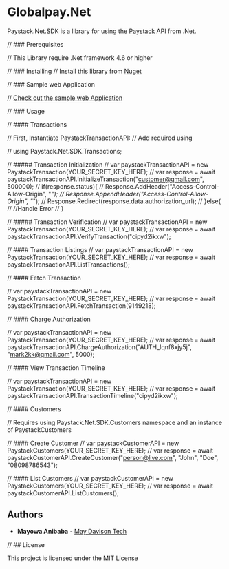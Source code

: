# Globalpay.Net

Paystack.Net.SDK is a library for using the [Paystack](https://paystack.com) API from .Net.


// ### Prerequisites

// This Library require .Net framework 4.6 or higher



// ### Installing
// Install this library from [Nuget](https://www.nuget.org/packages/Paystack.Net.SDK)

// ### Sample web Application

// [Check out the sample web Application](https://github.com/developerslearnit/Paystack.Net.SampleApp)


// ### Usage

// #### Transactions

// First, Instantiate PaystackTransactionAPI:
// Add required using

// using Paystack.Net.SDK.Transactions;


// ##### Transaction Initialization
//    var paystackTransactionAPI = new PaystackTransaction(YOUR_SECRET_KEY_HERE);
//    var response = await paystackTransactionAPI.InitializeTransaction("customer@gmail.com", 500000);
//    if(response.status){
//        Response.AddHeader("Access-Control-Allow-Origin", "*");
//        Response.AppendHeader("Access-Control-Allow-Origin", "*");
//		Response.Redirect(response.data.authorization_url);
//    }else{
//	//Handle Error
//	}

// ##### Transaction Verification
//    var paystackTransactionAPI = new PaystackTransaction(YOUR_SECRET_KEY_HERE);
//    var response = await paystackTransactionAPI.VerifyTransaction("cipyd2ikxw");

// #### Transaction Listings
//    var paystackTransactionAPI = new PaystackTransaction(YOUR_SECRET_KEY_HERE);
//    var response = await paystackTransactionAPI.ListTransactions();

// #### Fetch Transaction

//    var paystackTransactionAPI = new PaystackTransaction(YOUR_SECRET_KEY_HERE);
//    var response = await paystackTransactionAPI.FetchTransaction(9149218);

// #### Charge Authorization

//    var paystackTransactionAPI = new PaystackTransaction(YOUR_SECRET_KEY_HERE);
//    var response = await paystackTransactionAPI.ChargeAuthorization("AUTH_lqnf8xjy5j", "mark2kk@gmail.com", 5000);

// #### View Transaction Timeline

//    var paystackTransactionAPI = new PaystackTransaction(YOUR_SECRET_KEY_HERE);
//    var response = await paystackTransactionAPI.TransactionTimeline("cipyd2ikxw");
    

// #### Customers

// Requires using Paystack.Net.SDK.Customers namespace and an instance of PaystackCustomers

// #### Create Customer
//     var paystackCustomerAPI = new PaystackCustomers(YOUR_SECRET_KEY_HERE);
//     var response = await paystackCustomerAPI.CreateCustomer("person@live.com", "John", "Doe", "08098786543");

// #### List Customers
//     var paystackCustomerAPI = new PaystackCustomers(YOUR_SECRET_KEY_HERE);
//    var response = await paystackCustomerAPI.ListCustomers();

## Authors

* **Mayowa Anibaba** -  [May Davison Tech](http://www.mdt.com.ng/)


// ## License

This project is licensed under the MIT License

